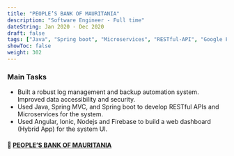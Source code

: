 ```yaml
---
title: "PEOPLE’S BANK OF MAURITANIA"
description: "Software Engineer - Full time"
dateString: Jan 2020 - Dec 2020
draft: false
tags: ["Java", "Spring boot", "Microservices", "RESTful-API", "Google Firebase", "Angular", "Ionic", "Cordova", "Node.js", "JavaScript", "Typescript", "Bootstrap", "Java Unit Tests", "PostgreSQL", "JWT", "FTP Server", "Git", "SQLite", "Astah UML, MS Project Management"]
showToc: false
weight: 302
--- 
```


### Main Tasks

- Built a robust log management and backup automation system. Improved data accessibility and security.
- Used Java, Spring MVC, and Spring boot to develop RESTful APIs and Microservices for the system.
- Used Angular, Ionic, Nodejs and Firebase to build a web dashboard (Hybrid App) for the system UI.

#### 🔗 [**PEOPLE’S BANK OF MAURITANIA**](https://www.bpm.mr/)